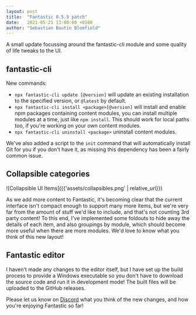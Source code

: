 ```yaml
---
layout: post
title:  "Fantastic 0.5.5 patch"
date:   2021-05-21 13:00:00 +0100
author: "Sebastian Boutin Blomfield"
---
```


A small update focussing around the fantastic-cli module and some quality of life tweaks to the UI.

## fantastic-cli

New commands:

- `npx fantastic-cli update [@version]` will update an existing installation to the specified version, or `@latest` by default.
- `npx fantastic-cli install <package>[@version]` will install and enable npm packages containing content modules, you can install multiple modules at a time, just like `npm install`. This should work for local paths too, if you're working on your own content modules.
- `npx fantastic-cli uninstall <package>` uninstall content modules.

We've also added a script to the `init` command that will automatically install Git for you if you don't have it, as missing this dependency has been a fairly common issue.

## Collapsible categories

![Collapsible UI Items]({{'assets/collapsibles.png' | relative_url}})

As we add more content to Fantastic, it's becoming clear that the current interface isn't compact enough to support many more items, but we're very far from the amount of stuff we'd like to include, and that's not counting 3rd party content! To this end, I've implemented some foldouts to hide away the details of each item, and also groupings by module, which should become more useful when there are more modules. We'd love to know what you think of this new layout!

## Fantastic editor

I haven't made any changes to the editor itself, but I have set up the build process to provide a Windows executable so you don't have to download the source code and run it in development mode! The built files will be uploaded to the GitHub releases.

Please let us know on [Discord](https://discord.gg/JBVQF6tjzc) what you think of the new changes, and how you're enjoying Fantastic so far!
